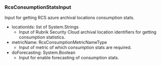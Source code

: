 ### RcsConsumptionStatsInput
Input for getting RCS azure archival locations consumption stats.

- locationIds: list of System.Strings
  - Input of Rubrik Security Cloud archival location identifiers for getting consumption statistics.
- metricName: RcsConsumptionMetricNameType
  - Input of metric of which consumption stats are required.
- doForecasting: System.Boolean
  - Input for enable forecasting of consumption stats.
